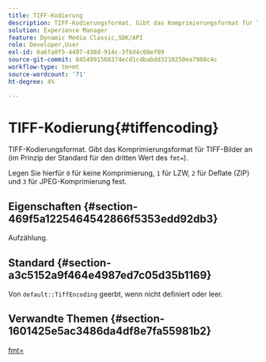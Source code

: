 ```yaml
---
title: TIFF-Kodierung
description: TIFF-Kodierungsformat. Gibt das Komprimierungsformat für TIFF-Bilder an (im Prinzip der Standard für den dritten Wert des Befehls fmt= ).
solution: Experience Manager
feature: Dynamic Media Classic,SDK/API
role: Developer,User
exl-id: 6a6fa8f5-4497-438d-914c-3f6d4c08ef09
source-git-commit: 8454991568374ecd1c4babdd3210250ea7988c4c
workflow-type: tm+mt
source-wordcount: '71'
ht-degree: 4%

---
```


# TIFF-Kodierung{#tiffencoding}

TIFF-Kodierungsformat. Gibt das Komprimierungsformat für TIFF-Bilder an (im Prinzip der Standard für den dritten Wert des `fmt=`).

Legen Sie hierfür `0` für keine Komprimierung, `1` für LZW, `2` für Deflate (ZIP) und `3` für JPEG-Komprimierung fest.

## Eigenschaften {#section-469f5a1225464542866f5353edd92db3}

Aufzählung.

## Standard {#section-a3c5152a9f464e4987ed7c05d35b1169}

Von `default::TiffEncoding` geerbt, wenn nicht definiert oder leer.

## Verwandte Themen {#section-1601425e5ac3486da4df8e7fa55981b2}

[fmt=](../../../../../ir-api/http-protocol/image-rendering-api-ref/c-ir-http-protocol-ref/c-ir-http-protocol-command-reference/r-ir-fmt.md#reference-4c743f67d56b47c5b774fcc900ff758c)
